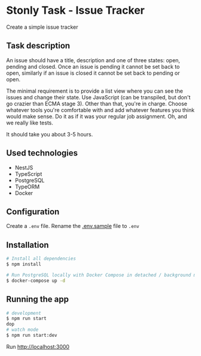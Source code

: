 # Stonly Task - Issue Tracker

Create a simple issue tracker

## Task description

An issue should have a title, description and one of three states: open, pending and closed. Once an
issue is pending it cannot be set back to open, similarly if an issue is closed it cannot be set back to
pending or open.

The minimal requirement is to provide a list view where you can see the issues and change their
state. Use JavaScript (can be transpiled, but don&#39;t go crazier than ECMA stage 3). Other than that,
you&#39;re in charge. Choose whatever tools you&#39;re comfortable with and add whatever features you
think would make sense. Do it as if it was your regular job assignment. Oh, and we really like tests.

It should take you about 3-5 hours.

## Used technologies
- NestJS
- TypeScript
- PostgreSQL
- TypeORM
- Docker

## Configuration

Create a `.env` file. Rename the [.env.sample](.env.sample) file to `.env`

## Installation

```bash
# Install all dependencies
$ npm install

# Run PostgreSQL locally with Docker Compose in detached / background mode
$ docker-compose up -d
```

## Running the app

```bash
# development
$ npm run start
dop
# watch mode
$ npm run start:dev
```

Run [http://localhost:3000](http://localhost:3000)
